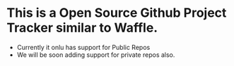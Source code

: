 # This is a Open Source Github Project Tracker similar to Waffle.
  - Currently it onlu has support for Public Repos
  - We will be soon adding support for private repos also.
